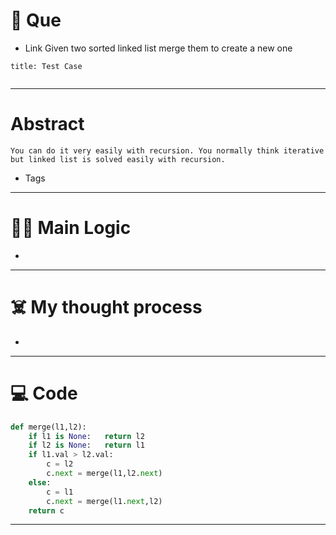 # 🧩 Que
- Link
Given two sorted linked list merge them to create a new one
```ad-question
title: Test Case


```

---
# Abstract
```ad-abstract
You can do it very easily with recursion. You normally think iterative but linked list is solved easily with recursion.
```

- Tags 
--- 
# 🕵️‍♂️ Main Logic
- 

---
# ☠️ My thought process
- 
---

# 💻 Code
```python
def merge(l1,l2):
	if l1 is None:   return l2
	if l2 is None:   return l1
	if l1.val > l2.val:
		c = l2
		c.next = merge(l1,l2.next)
	else:
		c = l1
		c.next = merge(l1.next,l2)
	return c
```
---
